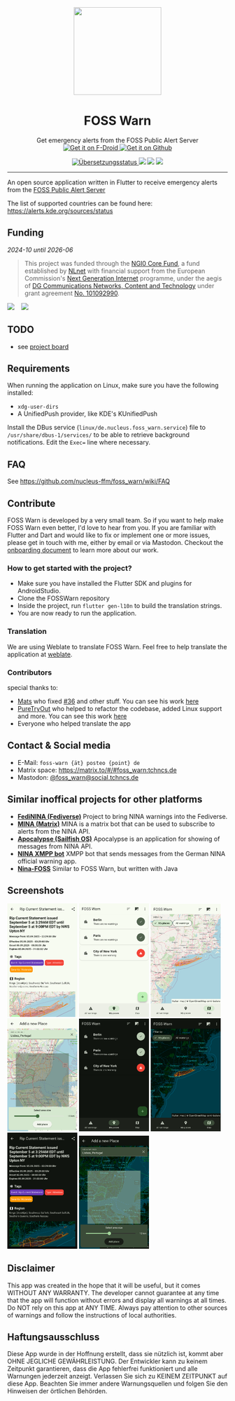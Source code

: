 
<div align="center">
  <img src="https://raw.githubusercontent.com/nucleus-ffm/foss_warn/main/assets/app_icon/app_icon.png" height=200 width=200/>
  <h1>FOSS Warn</h1>

</div>

<p align="center">
Get emergency alerts from the FOSS Public Alert Server <br>
<a href="https://f-droid.org/packages/de.nucleus.foss_warn">
    <img src="https://fdroid.gitlab.io/artwork/badge/get-it-on.png"
    alt="Get it on F-Droid"
    height="80">
</a>

<a href="https://github.com/nucleus-ffm/foss_warn/releases">
    <img src="https://raw.githubusercontent.com/nucleus-ffm/foss_warn/main/docs/get-it-on-github.png"
    alt="Get it on Github"
    height="80">
</a>


</p>
<p align="center">
<a href="https://hosted.weblate.org/engage/foss-warn/">
<img src="https://hosted.weblate.org/widgets/foss-warn/-/svg-badge.svg" alt="Übersetzungsstatus" />
</a>
<a href="https://github.com/nucleus-ffm/foss_warn/blob/main/LICENSE" alt="Glicense"><img src="https://img.shields.io/github/license/nucleus-ffm/foss_warn"></a>
<a href="https://github.com/nucleus-ffm/foss_warn/releases" alt="Github All Releases"><img src="https://img.shields.io/github/downloads/nucleus-ffm/foss_warn/total.svg"></a>
<a href="https://github.com/nucleus-ffm/foss_warn/releases/latest" alt="Github latest Releases"><img src="https://img.shields.io/github/downloads/nucleus-ffm/foss_warn/latest/total.svg"></a>
</p>
<hr>
An open source application written in Flutter to receive emergency alerts from the <a href="https://invent.kde.org/webapps/foss-public-alert-server">FOSS Public Alert Server</a>

The list of supported countries can be found here: https://alerts.kde.org/sources/status

## Funding
*2024-10 until 2026-06*

> This project was funded through the [NGI0 Core Fund](https://nlnet.nl/core), a fund established by [NLnet](https://nlnet.nl/) with financial support from the European Commission's [Next Generation Internet](https://ngi.eu/) programme, under the aegis of [DG Communications Networks, Content and Technology](https://commission.europa.eu/about-european-commission/departments-and-executive-agencies/communications-networks-content-and-technology_en) under grant agreement [No. 101092990](https://cordis.europa.eu/project/id/101092990).

<img src="https://nlnet.nl/logo/banner.svg" width=160> &nbsp;&nbsp; <img src="https://nlnet.nl/image/logos/NGI0Core_tag.svg" width=160>


## TODO
 - see [project board](https://github.com/users/nucleus-ffm/projects/4)

## Requirements

When running the application on Linux, make sure you have the following installed:
- `xdg-user-dirs`
- A UnifiedPush provider, like KDE's KUnifiedPush

Install the DBus service (`linux/de.nucleus.foss_warn.service`) file to `/usr/share/dbus-1/services/` to be able to retrieve background notifications.
Edit the `Exec=` line where necessary.

## FAQ
See https://github.com/nucleus-ffm/foss_warn/wiki/FAQ

## Contribute
FOSS Warn is developed by a very small team. So if you want to help make FOSS Warn even better, I'd love to hear from you. If you are familiar with Flutter and Dart and would like to fix or implement one or more issues, please get in touch with me, either by email or via Mastodon. Checkout the [onboarding document](https://github.com/nucleus-ffm/foss_warn/wiki/Onboarding-document) to learn more about our work.

### How to get started with the project?
- Make sure you have installed the Flutter SDK and plugins for AndroidStudio.
- Clone the FOSSWarn repository
- Inside the project, run `flutter gen-l10n` to build the translation strings.
- You are now ready to run the application.

### Translation
We are using Weblate to translate FOSS Warn. Feel free to help translate the application at [weblate](https://hosted.weblate.org/projects/foss-warn/foss-warn-app/).

### Contributors
special thanks to:
- [Mats](https://github.com/MatsG23) who fixed [#36](https://github.com/nucleus-ffm/foss_warn/issues/36) and other stuff. You can see his work [here](https://github.com/nucleus-ffm/foss_warn/commits?author=MatsG23)
- [PureTryOut](https://github.com/PureTryOut) who helped to refactor the codebase, added Linux support and more.  You can see this work [here](https://github.com/nucleus-ffm/foss_warn/commits?author=PureTryOut)
- Everyone who helped translate the app

## Contact & Social media
- E-Mail: `foss-warn {ät} posteo {point} de`
- Matrix space: https://matrix.to/#/#foss_warn:tchncs.de
- Mastodon: [@foss_warn@social.tchncs.de](https://social.tchncs.de/@foss_warn)

## Similar inoffical projects for other platforms
* [**FediNINA (Fediverse)**](https://meta.prepedia.org/wiki/FediNINA) Project to bring NINA warnings into the Fediverse.
* [**MINA (Matrix)**](https://github.com/djmaze/nina-matrix-bot) MINA is a matrix bot that can be used to subscribe to alerts from the NINA API.
* [**Apocalypse (Sailfish OS)**](https://github.com/black-sheep-dev/harbour-apocalypse) Apocalypse is an application for showing of messages from NINA API.
* [**NINA XMPP bot**](https://github.com/jplitza/nina_xmpp) XMPP bot that sends messages from the German NINA official warning app.
* [**Nina-FOSS**](https://github.com/SailReal/nina-foss) Similar to FOSS Warn, but written with Java

## Screenshots
[<img src="fastlane/metadata/android/en-US/images/phoneScreenshots/shot_1.png" width=160>](fastlane/metadata/android/en-US/images/phoneScreenshots/shot_1.png)
[<img src="fastlane/metadata/android/en-US/images/phoneScreenshots/shot_2.png" width=160>](fastlane/metadata/android/en-US/images/phoneScreenshots/shot_2.png)
[<img src="fastlane/metadata/android/en-US/images/phoneScreenshots/shot_3.png" width=160>](fastlane/metadata/android/en-US/images/phoneScreenshots/shot_3.png)
[<img src="fastlane/metadata/android/en-US/images/phoneScreenshots/shot_4.png" width=160>](fastlane/metadata/android/en-US/images/phoneScreenshots/shot_4.png)
[<img src="fastlane/metadata/android/en-US/images/phoneScreenshots/shot_5.png" width=160>](fastlane/metadata/android/en-US/images/phoneScreenshots/shot_5.png)
[<img src="fastlane/metadata/android/en-US/images/phoneScreenshots/shot_6.png" width=160>](fastlane/metadata/android/en-US/images/phoneScreenshots/shot_6.png)
[<img src="fastlane/metadata/android/en-US/images/phoneScreenshots/shot_7.png" width=160>](fastlane/metadata/android/en-US/images/phoneScreenshots/shot_7.png)
[<img src="fastlane/metadata/android/en-US/images/phoneScreenshots/shot_8.png" width=160>](fastlane/metadata/android/en-US/images/phoneScreenshots/shot_8.png)


## Disclaimer
This app was created in the hope that it will be useful, but it comes WITHOUT ANY WARRANTY. The developer cannot guarantee at any time that the app will function without errors and display all warnings at all times. Do NOT rely on this app at ANY TIME. Always pay attention to other sources of warnings and follow the instructions of local authorities.

## Haftungsausschluss 
Diese App wurde in der Hoffnung erstellt, dass sie nützlich ist, kommt aber OHNE JEGLICHE GEWÄHRLEISTUNG. Der Entwickler kann zu keinem Zeitpunkt garantieren, dass die App fehlerfrei funktioniert und alle Warnungen jederzeit anzeigt. Verlassen Sie sich zu KEINEM ZEITPUNKT auf diese App. Beachten Sie immer andere Warnungsquellen und folgen Sie den Hinweisen der örtlichen Behörden.
